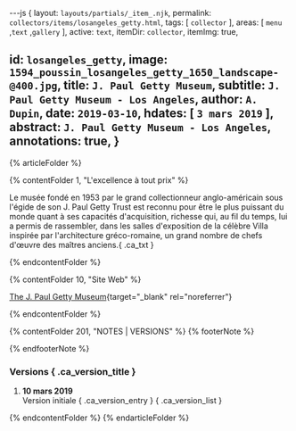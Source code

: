 ---js
{
  layout:    `layouts/partials/_item_.njk`,
  permalink: `collectors/items/losangeles_getty.html`,
  tags:      [ `collector` ],
  areas:     [ `menu` ,`text` ,`gallery` ],
  active:    `text`,
  itemDir:   `collector`,
  itemImg:   true,
  
  id:        `losangeles_getty`,
  image:     `1594_poussin_losangeles_getty_1650_landscape-@400.jpg`,
  title:     `J. Paul Getty Museum`,
  subtitle:  `J. Paul Getty Museum - Los Angeles`,
  author:    `A. Dupin`,
  date:      `2019-03-10`,
  hdates:    [ `3 mars 2019` ],
  abstract:  `J. Paul Getty Museum - Los Angeles`,
  annotations:  true,
}
---
[comment]: # (======== Article ========)

{% articleFolder %}

{% contentFolder 1, "L'excellence à tout prix" %}

Le musée fondé en 1953 par le grand collectionneur anglo-américain sous l'égide de son J. Paul Getty Trust est reconnu pour être le plus puissant du monde quant à ses capacités d'acquisition, richesse qui, au fil du temps, lui a permis de rassembler, dans les salles d'exposition de la célèbre Villa inspirée par l'architecture gréco-romaine, un grand nombre de chefs d'œuvre des maîtres anciens.{ .ca_txt }

{% endcontentFolder %}

{% contentFolder 10, "Site Web" %}

[The J. Paul Getty Museum](https://www.getty.edu/museum/){target="_blank" rel="noreferrer"}

{% endcontentFolder %}

[comment]: # (======== Footnotes ========)

{% contentFolder 201, "NOTES | VERSIONS" %}
{% footerNote %}

{% endfooterNote %}

[comment]: # (======== Historique ========)

### Versions { .ca_version_title }

1. **10 mars 2019**  
  Version initiale { .ca_version_entry }
{ .ca_version_list }

{% endcontentFolder %}
{% endarticleFolder %}
